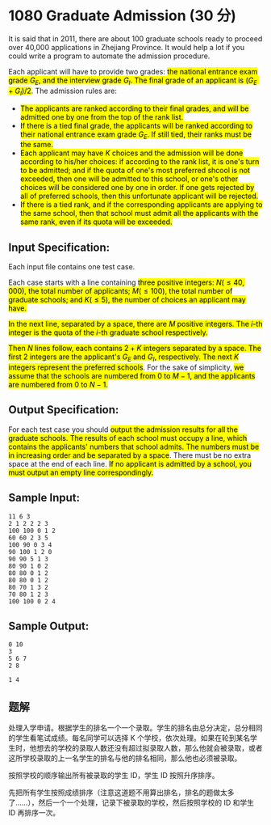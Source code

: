 # 1080 Graduate Admission (30 分)

It is said that in 2011, there are about 100 graduate schools ready to proceed over 40,000 applications in Zhejiang Province. It would help a lot if you could write a program to automate the admission procedure.

Each applicant will have to provide two grades: <mark>the national entrance exam grade $G_E$, and the interview grade $G_I$. The final grade of an applicant is $(G_E+G_I)/2$</mark>. The admission rules are:

- <mark>The applicants are ranked according to their final grades, and will be admitted one by one from the top of the rank list.</mark>
- <mark>If there is a tied final grade, the applicants will be ranked according to their national entrance exam grade $G_E$. If still tied, their ranks must be the same.</mark>
- <mark>Each applicant may have $K$ choices and the admission will be done according to his/her choices: if according to the rank list, it is one's turn to be admitted; and if the quota of one's most preferred shcool is not exceeded, then one will be admitted to this school, or one's other choices will be considered one by one in order. If one gets rejected by all of preferred schools, then this unfortunate applicant will be rejected.</mark>
- <mark>If there is a tied rank, and if the corresponding applicants are applying to the same school, then that school must admit all the applicants with the same rank, even if its quota will be exceeded.</mark>

## Input Specification:

Each input file contains one test case.

Each case starts with a line containing <mark>three positive integers: $N (≤40,000)$, the total number of applicants; $M (≤100)$, the total number of graduate schools; and $K (≤5)$, the number of choices an applicant may have.</mark>

<mark>In the next line, separated by a space, there are $M$ positive integers. The $i$-th integer is the quota of the $i$-th graduate school respectively.</mark>

<mark>Then $N$ lines follow, each contains $2+K$ integers separated by a space. The first 2 integers are the applicant's $G_E$ and $G_I$, respectively. The next $K$ integers represent the preferred schools</mark>. For the sake of simplicity, <mark>we assume that the schools are numbered from 0 to $M−1$, and the applicants are numbered from 0 to $N−1$.</mark>

## Output Specification:

For each test case you should <mark>output the admission results for all the graduate schools. The results of each school must occupy a line, which contains the applicants' numbers that school admits. The numbers must be in increasing order and be separated by a space</mark>. There must be no extra space at the end of each line. <mark>If no applicant is admitted by a school, you must output an empty line correspondingly.</mark>

## Sample Input:

```
11 6 3
2 1 2 2 2 3
100 100 0 1 2
60 60 2 3 5
100 90 0 3 4
90 100 1 2 0
90 90 5 1 3
80 90 1 0 2
80 80 0 1 2
80 80 0 1 2
80 70 1 3 2
70 80 1 2 3
100 100 0 2 4
```

## Sample Output:

```
0 10
3
5 6 7
2 8

1 4
```

## 题解

处理入学申请。根据学生的排名一个一个录取。学生的排名由总分决定，总分相同的学生看笔试成绩。每名同学可以选择 K 个学校，依次处理。如果在轮到某名学生时，他想去的学校的录取人数还没有超过拟录取人数，那么他就会被录取，或者这所学校录取的上一名学生的排名与他的排名相同，那么他也必须被录取。

按照学校的顺序输出所有被录取的学生 ID，学生 ID 按照升序排序。

先把所有学生按照成绩排序（注意这道题不用算出排名，排名的题做太多了……），然后一个一个处理，记录下被录取的学校，然后按照学校的 ID 和学生 ID 再排序一次。

